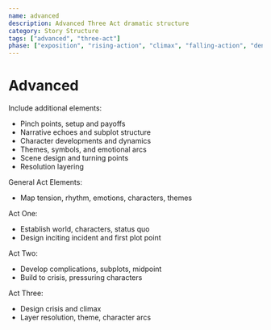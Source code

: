 ```yaml
---
name: advanced
description: Advanced Three Act dramatic structure 
category: Story Structure
tags: ["advanced", "three-act"]
phase: ["exposition", "rising-action", "climax", "falling-action", "denouement"]
---
```


# Advanced 

Include additional elements:
- Pinch points, setup and payoffs
- Narrative echoes and subplot structure  
- Character developments and dynamics
- Themes, symbols, and emotional arcs
- Scene design and turning points
- Resolution layering

General Act Elements:
- Map tension, rhythm, emotions, characters, themes
  
Act One:
- Establish world, characters, status quo  
- Design inciting incident and first plot point

Act Two:  
- Develop complications, subplots, midpoint  
- Build to crisis, pressuring characters

Act Three:
- Design crisis and climax  
- Layer resolution, theme, character arcs